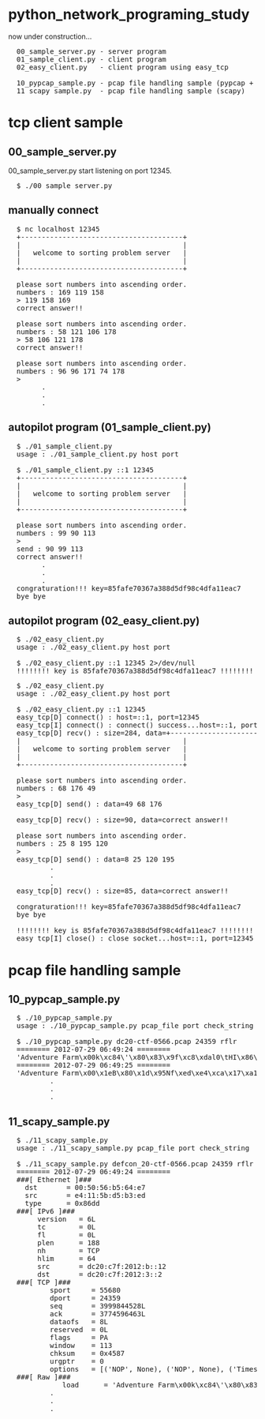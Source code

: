 python_network_programing_study
===============================
now under construction...

<pre>
  00_sample_server.py - server program
  01_sample_client.py - client program
  02_easy_client.py   - client program using easy_tcp

  10_pypcap_sample.py - pcap file handling sample (pypcap + dpkt)
  11_scapy_sample.py  - pcap file handling sample (scapy)
</pre>


tcp client sample
===============================
00_sample_server.py
-------------------------------
00_sample_server.py start listening on port 12345.
<pre>
  $ ./00_sample_server.py
</pre>

manually connect
------------------------------
<pre>
  $ nc localhost 12345
  +---------------------------------------+
  |                                       |
  |   welcome to sorting problem server   |
  |                                       |
  +---------------------------------------+
  
  please sort numbers into ascending order.
  numbers : 169 119 158
  > 119 158 169
  correct answer!!
  
  please sort numbers into ascending order.
  numbers : 58 121 106 178
  > 58 106 121 178
  correct answer!!
  
  please sort numbers into ascending order.
  numbers : 96 96 171 74 178
  >
        .
        .
        .
</pre>

autopilot program (01_sample_client.py)
------------------------------
<pre>
  $ ./01_sample_client.py
  usage : ./01_sample_client.py host port

  $ ./01_sample_client.py ::1 12345
  +---------------------------------------+
  |                                       |
  |   welcome to sorting problem server   |
  |                                       |
  +---------------------------------------+
  
  please sort numbers into ascending order.
  numbers : 99 90 113
  >
  send : 90 99 113
  correct answer!!
        .
        .
        .
  congraturation!!! key=85fafe70367a388d5df98c4dfa11eac7
  bye bye
</pre>

autopilot program (02_easy_client.py)
------------------------------
<pre>
  $ ./02_easy_client.py
  usage : ./02_easy_client.py host port

  $ ./02_easy_client.py ::1 12345 2>/dev/null
  !!!!!!!! key is 85fafe70367a388d5df98c4dfa11eac7 !!!!!!!!
</pre>

<pre>
  $ ./02_easy_client.py
  usage : ./02_easy_client.py host port
  
  $ ./02_easy_client.py ::1 12345
  easy_tcp[D] connect() : host=::1, port=12345
  easy_tcp[I] connect() : connect() success...host=::1, port=12345
  easy_tcp[D] recv() : size=284, data=+---------------------------------------+
  |                                       |
  |   welcome to sorting problem server   |
  |                                       |
  +---------------------------------------+
  
  please sort numbers into ascending order.
  numbers : 68 176 49
  >
  easy_tcp[D] send() : data=49 68 176
  
  easy_tcp[D] recv() : size=90, data=correct answer!!
  
  please sort numbers into ascending order.
  numbers : 25 8 195 120
  >
  easy_tcp[D] send() : data=8 25 120 195
          .
          .
          .
  easy_tcp[D] recv() : size=85, data=correct answer!!
  
  congraturation!!! key=85fafe70367a388d5df98c4dfa11eac7
  bye bye
  
  !!!!!!!! key is 85fafe70367a388d5df98c4dfa11eac7 !!!!!!!!
  easy_tcp[I] close() : close socket...host=::1, port=12345
</pre>

pcap file handling sample
==============================
10_pypcap_sample.py
------------------------------
<pre>
  $ ./10_pypcap_sample.py
  usage : ./10_pypcap_sample.py pcap_file port check_string
  
  $ ./10_pypcap_sample.py dc20-ctf-0566.pcap 24359 rflr
  ======== 2012-07-29 06:49:24 ========
  'Adventure Farm\x00k\xc84\'\x80\x83\x9f\xc8\xdal0\tHI\x86\xb5\xfc\\"P\xf8L\xa5\x00\\\x99\xb4 \xb9\x95\xaab\x8e\xdfH\x8c\xb6\xb8\xea\xe7\xc3\xc37b\xb4O\xbbe\x08#\xbd\x99\x0c/yr\xbb\x1e\xbf\xcbz\x93\xc9W$\x94\xb8\tA\x89[\x0c(1\xf6\x89\xe3j\x10TSV\xff\x04$j\x1fXP\xcd\x80\x8dd$\x04\x85\xc0u\xef\x8b\x14$1\xdbS\xeb\x16j\x05XS\xcd\x80SSSSSRPf\xb8\x89\x01P\xcd\x80\x0f\x0b\xe8\xe5\xff\xff\xff./key\x00\n'
  ======== 2012-07-29 06:49:25 ========
  'Adventure Farm\x00\x1eB\x80\x1d\x95Nf\xed\xe4\xca\x17\xa1\xc2\x86o~\xb4FMrxu\x16\xcdX6\x07\xac)77\x02\x9e\xd2\xf2?\xc1W\x87N]\x19WX\xbc\x1fY6\x01\x82a\x9f\xaa\xd8\xdb8"\x15\xbc\x9d\x92\xc5\x14\xb0\x89\x13\xf1r\xdd\x89[\x0c(1\xf6\x89\xe3j\x10TSV\xff\x04$j\x1fXP\xcd\x80\x8dd$\x04\x85\xc0u\xef\x8b\x14$1\xdbS\xeb\x16j\x05XS\xcd\x80SSSSSRPf\xb8\x89\x01P\xcd\x80\x0f\x0b\xe8\xe5\xff\xff\xff./key\x00\n'
          .
          .
          .
</pre>

11_scapy_sample.py
------------------------------
<pre>
  $ ./11_scapy_sample.py
  usage : ./11_scapy_sample.py pcap_file port check_string
  
  $ ./11_scapy_sample.py defcon_20-ctf-0566.pcap 24359 rflr
  ======== 2012-07-29 06:49:24 ========
  ###[ Ethernet ]###
    dst       = 00:50:56:b5:64:e7
    src       = e4:11:5b:d5:b3:ed
    type      = 0x86dd
  ###[ IPv6 ]###
       version   = 6L
       tc        = 0L
       fl        = 0L
       plen      = 188
       nh        = TCP
       hlim      = 64
       src       = dc20:c7f:2012:b::12
       dst       = dc20:c7f:2012:3::2
  ###[ TCP ]###
          sport     = 55680
          dport     = 24359
          seq       = 3999844528L
          ack       = 3774596463L
          dataofs   = 8L
          reserved  = 0L
          flags     = PA
          window    = 113
          chksum    = 0x4587
          urgptr    = 0
          options   = [('NOP', None), ('NOP', None), ('Timestamp', (5095271, 1586859374))]
  ###[ Raw ]###
             load      = 'Adventure Farm\x00k\xc84\'\x80\x83\x9f\xc8\xdal0\tHI\x86\xb5\xfc\\"P\xf8L\xa5\x00\\\x99\xb4 \xb9\x95\xaab\x8e\xdfH\x8c\xb6\xb8\xea\xe7\xc3\xc37b\xb4O\xbbe\x08#\xbd\x99\x0c/yr\xbb\x1e\xbf\xcbz\x93\xc9W$\x94\xb8\tA\x89[\x0c(1\xf6\x89\xe3j\x10TSV\xff\x04$j\x1fXP\xcd\x80\x8dd$\x04\x85\xc0u\xef\x8b\x14$1\xdbS\xeb\x16j\x05XS\xcd\x80SSSSSRPf\xb8\x89\x01P\xcd\x80\x0f\x0b\xe8\xe5\xff\xff\xff./key\x00\n'
          .
          .
          .
</pre>
